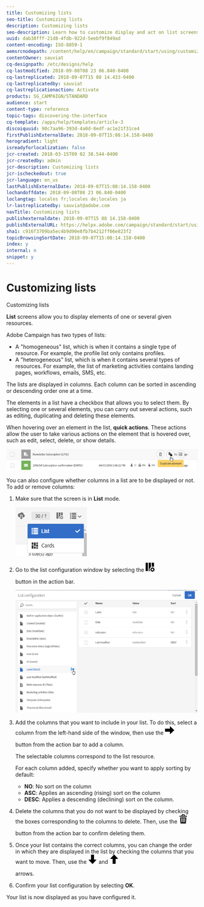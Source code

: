 ```yaml
---
title: Customizing lists
seo-title: Customizing lists
description: Customizing lists
seo-description: Learn how to customize display and act on list screens in Adobe Campaign Standard:sorting, filtering, deleting or duplicating elements. Lists screens display elements of one or several given resources.
uuid: dab38fff-21d8-4fdb-922d-5eebf9f849ad
content-encoding: ISO-8859-1
aemsrcnodepath: /content/help/en/campaign/standard/start/using/customizing-lists
contentOwner: sauviat
cq-designpath: /etc/designs/help
cq-lastmodified: 2018-09-08T08 23 06.840-0400
cq-lastreplicated: 2018-09-07T15 08 14.433-0400
cq-lastreplicatedby: sauviat
cq-lastreplicationaction: Activate
products: SG_CAMPAIGN/STANDARD
audience: start
content-type: reference
topic-tags: discovering-the-interface
cq-template: /apps/help/templates/article-3
discoiquuid: 90c7aa96-393d-4a0d-8edf-ac1e21f31ce4
firstPublishExternalDate: 2018-09-07T15:08:14.158-0400
herogradient: light
isreadyforlocalization: false
jcr-created: 2018-03-15T09 02 38.544-0400
jcr-createdby: admin
jcr-description: Customizing lists
jcr-ischeckedout: true
jcr-language: en_us
lastPublishExternalDate: 2018-09-07T15:08:14.158-0400
lochandoffdate: 2018-09-08T08 23 06.840-0400
loclangtag: locales fr;locales de;locales ja
lr-lastreplicatedby: sauviat@adobe.com
navTitle: Customizing lists
publishexternaldate: 2018-09-07T15 08 14.158-0400
publishExternalURL: https://helpx.adobe.com/campaign/standard/start/using/customizing-lists.html
sha1: c916f3709ba5ec4b9d90e8fb7b4212ff06e823f2
topicBrowsingSortDate: 2018-09-07T15:08:14.158-0400
index: y
internal: n
snippet: y
---
```


# Customizing lists

Customizing lists

**List** screens allow you to display elements of one or several given resources.

Adobe Campaign has two types of lists:

* A "homogeneous" list, which is when it contains a single type of resource. For example, the profile list only contains profiles.
* A "heterogeneous" list, which is when it contains several types of resources. For example, the list of marketing activities contains landing pages, workflows, emails, SMS, etc.

The lists are displayed in columns. Each column can be sorted in ascending or descending order one at a time.

The elements in a list have a checkbox that allows you to select them. By selecting one or several elements, you can carry out several actions, such as editing, duplicating and deleting these elements.

When hovering over an element in the list, **quick actions**. These actions allow the user to take various actions on the element that is hovered over, such as edit, select, delete, or show details. 

![](assets/overview_list_quickactions.png)

You can also configure whether columns in a list are to be displayed or not. To add or remove columns:

1. Make sure that the screen is in **List** mode.

   ![](assets/export_list_mode_switch.png)

1. Go to the list configuration window by selecting the  ![](assets/ColumnSettings.png)

   button in the action bar.

   ![](assets/list_configuration1.png)

1. Add the columns that you want to include in your list. To do this, select a column from the left-hand side of the window, then use the  ![](assets/arrowRight.png)

   button from the action bar to add a column.

   The selectable columns correspond to the list resource.

   For each column added, specify whether you want to apply sorting by default:

    * **NO**: No sort on the column
    * **ASC**: Applies an ascending (rising) sort on the column
    * **DESC**: Applies a descending (declining) sort on the column.

1. Delete the columns that you do not want to be displayed by checking the boxes corresponding to the columns to delete. Then, use the  ![](assets/delete.png)

   button from the action bar to confirm deleting them.
1. Once your list contains the correct columns, you can change the order in which they are displayed in the list by checking the columns that you want to move. Then, use the  ![](assets/arrowDown.png) and  ![](assets/arrowUp.png)

   arrows.
1. Confirm your list configuration by selecting **OK**.

Your list is now displayed as you have configured it.
